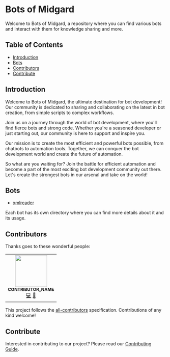 
# Bots of Midgard

Welcome to Bots of Midgard, a repository where you can find various bots and interact with them for knowledge sharing and more.

## Table of Contents

- [Introduction](#introduction)
- [Bots](#bots)
- [Contributors](#contributors)
- [Contribute](#contribute)

## Introduction


Welcome to Bots of Midgard, the ultimate destination for bot development! Our community is dedicated to sharing and collaborating on the latest in bot creation, from simple scripts to complex workflows.

Join us on a journey through the world of bot development, where you'll find fierce bots and strong code. Whether you're a seasoned developer or just starting out, our community is here to support and inspire you.

Our mission is to create the most efficient and powerful bots possible, from chatbots to automation tools. Together, we can conquer the bot development world and create the future of automation.

So what are you waiting for? Join the battle for efficient automation and become a part of the most exciting bot development community out there. Let's create the strongest bots in our arsenal and take on the world!


## Bots

- [xmlreader](./bots/xmlreader)

Each bot has its own directory where you can find more details about it and its usage.

## Contributors

Thanks goes to these wonderful people:

<!-- ALL-CONTRIBUTORS-LIST:START - Do not remove or modify this section -->
<!-- prettier-ignore-start -->
<!-- markdownlint-disable -->
<table>
  <tr>
    <td align="center"><a href="[CONTRIBUTOR_PROFILE_LINK](https://github.com/sefaozer)"><img src="[CONTRIBUTOR_AVATAR_LINK](https://avatars.githubusercontent.com/u/28008203?v=4)" width="100px;" alt=""/><br /><sub><b>CONTRIBUTOR_NAME</b></sub></a><br /><a href="LINK_TO_CONTRIBUTIONS" title="Code">💻</a> <a href="LINK_TO_BOT" title="Bot">🤖</a></td>
  </tr>
</table>

<!-- markdownlint-enable -->
<!-- prettier-ignore-end -->
<!-- ALL-CONTRIBUTORS-LIST:END -->

This project follows the [all-contributors](https://github.com/all-contributors/all-contributors) specification. Contributions of any kind welcome!

## Contribute

Interested in contributing to our project? Please read our [Contributing Guide](CONTRIBUTING.md).
